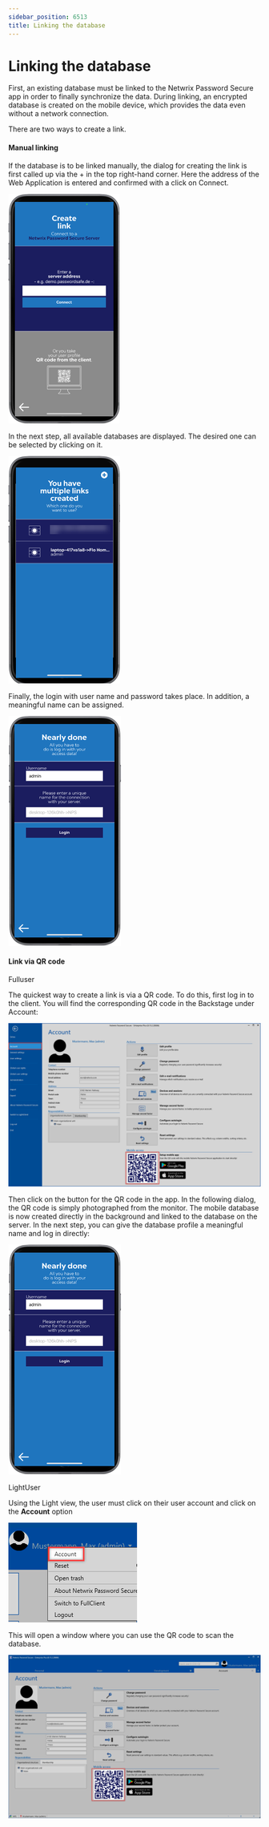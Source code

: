 ```yaml
---
sidebar_position: 6513
title: Linking the database
---
```


# Linking the database

First, an existing database must be linked to the Netwrix Password Secure app in order to finally synchronize the data. During linking, an encrypted database is created on the mobile device, which provides the data even without a network connection.

There are two ways to create a link.

#### Manual linking

If the database is to be linked manually, the dialog for creating the link is first called up via the + in the top right-hand corner. Here the address of the Web Application is entered and confirmed with a click on Connect.

![Create link](../../../../../../../../static/images/PasswordSecure_9.2/Content/Resources/Images/Create-Link-MA-en.png "Create link")

In the next step, all available databases are displayed. The desired one can be selected by clicking on it.

![choose link](../../../../../../../../static/images/PasswordSecure_9.2/Content/Resources/Images/choose-created-link-en.png "choose link")

Finally, the login with user name and password takes place. In addition, a meaningful name can be assigned.

![log in with your data](../../../../../../../../static/images/PasswordSecure_9.2/Content/Resources/Images/integration-MA-en.png "log in with your data")

#### Link via QR code

Fulluser

The quickest way to create a link is via a QR code. To do this, first log in to the client. You will find the corresponding QR code in the Backstage under Account:

![QR-code](../../../../../../../../static/images/PasswordSecure_9.2/Content/Resources/Images/link-via-qr-code-en.png "QR-code")

Then click on the button for the QR code in the app. In the following dialog, the QR code is simply photographed from the monitor. The mobile database is now created directly in the background and linked to the database on the server. In the next step, you can give the database profile a meaningful name and log in directly:

![log in with your data](../../../../../../../../static/images/PasswordSecure_9.2/Content/Resources/Images/integration-MA-en.png "log in with your data")

LightUser

Using the Light view, the user must click on their user account and click on the **Account** option

![Account LightClient](../../../../../../../../static/images/PasswordSecure_9.2/Content/Resources/Images/account-lc-2-en.png "Account LightClient")

This will open a window where you can use the QR code to scan the database.

![QR code lightclient](../../../../../../../../static/images/PasswordSecure_9.2/Content/Resources/Images/account-lc-3-en.png "QR code lightclient")
